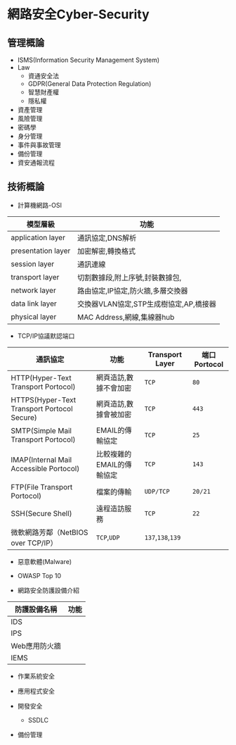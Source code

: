 # 網路安全Cyber-Security
## 管理概論
- ISMS(Information Security Management System)
- Law
  - 資通安全法
  - GDPR(General Data Protection Regulation)
  - 智慧財產權
  - 隱私權
- 資產管理
- 風險管理
- 密碼學
- 身分管理
- 事件與事故管理
- 備份管理
- 資安通報流程
## 技術概論
- 計算機網路-OSI

|模型層級|功能|
|---------|-----|
|application layer|通訊協定,DNS解析|
|presentation layer|加密解密,轉換格式|
|session layer|通訊連線|
|transport layer|切割數據段,附上序號,封裝數據包,|
|network layer|路由協定,IP協定,防火牆,多層交換器|
|data link layer|交換器VLAN協定,STP生成樹協定,AP,橋接器|
|physical layer|MAC Address,網線,集線器hub|


- TCP/IP協議默認端口

|通訊協定|功能| Transport Layer|端口Portocol|
|---------|---------|---------|---------|
|HTTP(Hyper-Text Transport Portocol)|網頁造訪,數據不會加密|`TCP`|`80`|
|HTTPS(Hyper-Text Transport Portocol Secure)|網頁造訪,數據會被加密|`TCP`|`443`|
|SMTP(Simple Mail Transport Portocol)|EMAIL的傳輸協定|`TCP`|`25`|
|IMAP(Internal Mail Accessible Portocol)|比較複雜的EMAIL的傳輸協定|`TCP`|`143`|
|FTP(File Transport Portocol)|檔案的傳輸|`UDP/TCP`|`20/21`|
|SSH(Secure Shell)|遠程造訪服務|`TCP`|`22`|
|微軟網路芳鄰（NetBIOS over TCP/IP）|`TCP`,`UDP`|`137`,`138`,`139`|

- 惡意軟體(Malware)

- OWASP Top 10

- 網路安全防護設備介紹

|防護設備名稱|功能|
|---------|-----|
|IDS||
|IPS||
|Web應用防火牆||
|IEMS||


- 作業系統安全

- 應用程式安全

- 開發安全
  - SSDLC

- 備份管理
